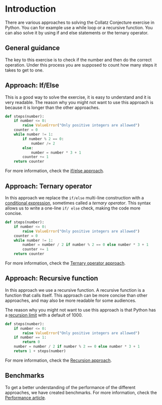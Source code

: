 # Introduction

There are various approaches to solving the Collatz Conjecture exercise in Python.
You can for example use a while loop or a recursive function.
You can also solve it by using if and else statements or the ternary operator.

## General guidance

The key to this exercise is to check if the number and then do the correct operation.
Under this process you are supposed to count how many steps it takes to get to one.

## Approach: If/Else

This is a good way to solve the exercise, it is easy to understand and it is very readable.
The reason why you might not want to use this approach is because it is longer than the other approaches.

```python
def steps(number):
    if number <= 0:
        raise ValueError("Only positive integers are allowed")
    counter = 0
    while number != 1:
        if number % 2 == 0:
            number /= 2
        else:
            number = number * 3 + 1
        counter += 1
    return counter
```

For more information, check the [if/else approach][approach-if-else].

## Approach: Ternary operator

In this approach we replace the `if/else` multi-line construction with a [conditional expression][conditional-expression], sometimes called a _ternary operator_.
This syntax allows us to write a one-line `if/ else` check, making the code more concise.

```python
def steps(number):
    if number <= 0:
        raise ValueError("Only positive integers are allowed")
    counter = 0
    while number != 1:
        number = number / 2 if number % 2 == 0 else number * 3 + 1
        counter += 1
    return counter
```

For more information, check the [Ternary operator approach][approach-ternary-operator].

## Approach: Recursive function

In this approach we use a recursive function.
A recursive function is a function that calls itself.
This approach can be more concise than other approaches, and may also be more readable for some audiences.

The reason why you might not want to use this approach is that Python has a [recursion limit][recursion-limit] with a default of 1000.

```python
def steps(number):
    if number <= 0:
        raise ValueError("Only positive integers are allowed")
    if number == 1:
        return 0
    number = number / 2 if number % 2 == 0 else number * 3 + 1
    return 1 + steps(number)
```

For more information, check the [Recursion approach][approach-recursion].

## Benchmarks

To get a better understanding of the performance of the different approaches, we have created benchmarks.
For more information, check the [Performance article][performance-article].

[approach-if-else]: https://exercism.org/tracks/python/exercises/collatz-conjecture/approaches/if-else
[approach-recursion]: https://exercism.org/tracks/python/exercises/collatz-conjecture/approaches/recursion
[recursion-limit]: https://docs.python.org/3/library/sys.html#sys.setrecursionlimit
[approach-ternary-operator]: https://exercism.org/tracks/python/exercises/collatz-conjecture/approaches/ternary-operator
[conditional-expression]: https://docs.python.org/3/reference/expressions.html#conditional-expressions
[performance-article]: https://exercism.org/tracks/python/exercises/collatz-conjecture/articles/performance
